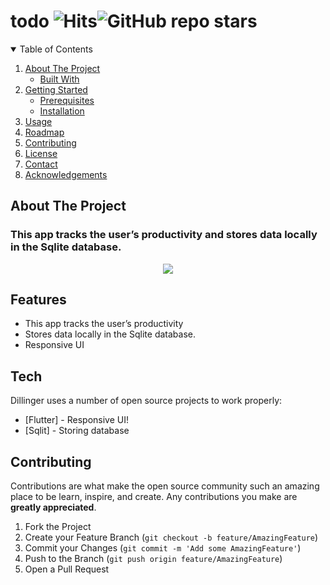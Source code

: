 # todo ![Hits](https://hits.seeyoufarm.com/api/count/incr/badge.svg?url=https://github.com/ritwik1923/todo&title=Views)![GitHub repo stars](https://img.shields.io/github/stars/ritwik1923/todo?style=social) 

<!-- [![Build Status](https://travis-ci.org/joemccann/dillinger.svg?branch=master)](https://github.com/ritwik1923/todo.git) -->


<!-- TABLE OF CONTENTS -->
<details open="open">
  <summary>Table of Contents</summary>
  <ol>
    <li>
      <a href="#about-the-project">About The Project</a>
      <ul>
        <li><a href="#built-with">Built With</a></li>
      </ul>
    </li>
    <li>
      <a href="#getting-started">Getting Started</a>
      <ul>
        <li><a href="#prerequisites">Prerequisites</a></li>
        <li><a href="#installation">Installation</a></li>
      </ul>
    </li>
    <li><a href="#usage">Usage</a></li>
    <li><a href="#roadmap">Roadmap</a></li>
    <li><a href="#contributing">Contributing</a></li>
    <li><a href="#license">License</a></li>
    <li><a href="#contact">Contact</a></li>
    <li><a href="#acknowledgements">Acknowledgements</a></li>
  </ol>
</details>



## About The Project


<!-- ### In this Project will take image from the user and superimpose his/ her face on the cloth image as if he/she is wearing it. Help user to experience trial room, virtually. -->
### This app tracks the user’s productivity and stores data locally in the Sqlite database.





<p align="center">
  <img  src="https://user-images.githubusercontent.com/63177644/127999587-f3fa5a62-4176-467f-9a40-1069ae06e9ed.gif">
</p>



## Features

- This app tracks the user’s productivity 
- Stores data locally in the Sqlite database.
- Responsive UI

## Tech

Dillinger uses a number of open source projects to work properly:

- [Flutter] - Responsive UI!
- [Sqlit] - Storing database



<!-- ## Installation

### Cloning

```sh
git clone https://github.com/ritwik1923/todo.git
```

### Install all required python module and run flask server
```sh
pip install -r requirements.txt 
cd todo-Server
python server.py
```

### to run the app
```sh
cd todo-app
bash flrun.sh # kindly run emulator or on any ios or android device
```
 -->
## Contributing

Contributions are what make the open source community such an amazing place to be learn, inspire, and create. Any contributions you make are **greatly appreciated**.

1. Fork the Project
2. Create your Feature Branch (`git checkout -b feature/AmazingFeature`)
3. Commit your Changes (`git commit -m 'Add some AmazingFeature'`)
4. Push to the Branch (`git push origin feature/AmazingFeature`)
5. Open a Pull Request


